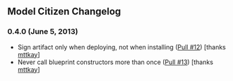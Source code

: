 ## Model Citizen Changelog

### 0.4.0 (June 5, 2013)

* Sign artifact only when deploying, not when installing ([Pull #12](https://github.com/mguymon/model-citizen/pull/12)) [thanks [mttkay](https://github.com/mttkay)]
* Never call blueprint constructors more than once ([Pull #13](https://github.com/mguymon/model-citizen/pull/13)) [thanks [mttkay](https://github.com/mttkay)]

